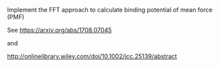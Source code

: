 
Implement the FFT approach to calculate binding potential of mean force (PMF)

See https://arxiv.org/abs/1708.07045

and

http://onlinelibrary.wiley.com/doi/10.1002/jcc.25139/abstract

